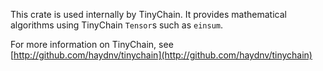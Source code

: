 This crate is used internally by TinyChain.
It provides mathematical algorithms using TinyChain `Tensor`s such as `einsum`.

For more information on TinyChain, see [http://github.com/haydnv/tinychain](http://github.com/haydnv/tinychain)
